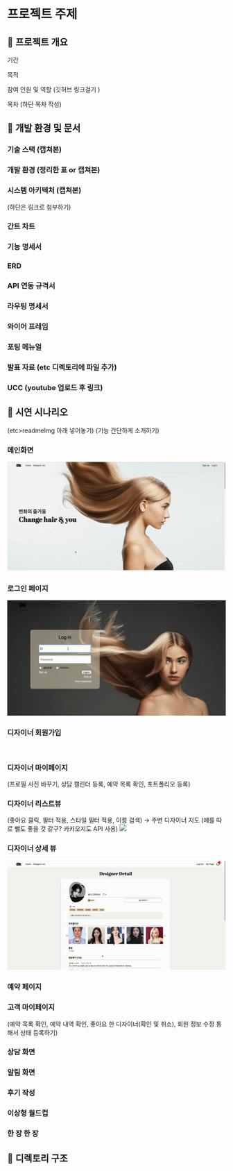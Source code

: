 # 프로젝트 주제

## 📍  프로젝트 개요

기간

목적

참여 인원 및 역할 (깃허브 링크걸기 )

목차 (하단 목차 작성)

## 📍 개발 환경 및 문서

### 기술 스택 (캡쳐본)

### 개발 환경 (정리한 표 or 캡쳐본)

### 시스템 아키텍처 (캡쳐본)

(하단은 링크로 첨부하기)

### 간트 차트

### 기능 명세서

### ERD

### API 연동 규격서

### 라우팅 명세서

### 와이어 프레임

### 포팅 메뉴얼

### 발표 자료 (etc 디렉토리에 파일 추가)

### UCC (youtube 업로드 후 링크)


## 📍 시연 시나리오
(etc>readmeImg 아래 넣어놓기)
(기능 간단하게 소개하기)
### 메인화면
<img src="./Etc/Readme_images/메인페이지.gif" width="600px" alt="메인페이지" />

### 로그인 페이지
<img src= "./Etc/Readme_images/디자이너_로그인.gif"/>

### 디자이너 회원가입
<img src= ""/>

### 디자이너 마이페이지
(프로필 사진 바꾸기, 상담 캘린더 등록, 예약 목록 확인, 포트폴리오 등록)


### 디자이너 리스트뷰
(좋아요 클릭, 필터 적용, 스타일 필터 적용, 이름 검색) → 주변 디자이너 지도 (얘를 따로 뺄도 좋을 것 같구? 카카오지도 API 사용)
<img src= "./Etc/Readme_images/디자이너_리스트뷰.gif" width="600px" />

### 디자이너 상세 뷰
<img src= "./Etc/Readme_images/디자이너_상세뷰.gif" width="600px" />

### 예약 페이지


### 고객 마이페이지
(예약 목록 확인, 예약 내역 확인, 좋아요 한 디자이너(확인 및 취소), 회원 정보 수정 통해서 상태 등록하기)

### 상담 화면

### 알림 화면

### 후기 작성

### 이상형 월드컵 

### 한 장 한 장

## 📍 디렉토리 구조
